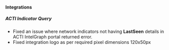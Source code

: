
#### Integrations
##### ACTI Indicator Query
- Fixed an issue where network indicators not having **LastSeen** details in ACTI IntelGraph portal returned error.
- Fixed integration logo as per required pixel dimensions 120x50px 
